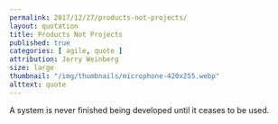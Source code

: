 ```yaml
---
permalink: 2017/12/27/products-not-projects/
layout: quotation
title: Products Not Projects
published: true
categories: [ agile, quote ]
attribution: Jerry Weinberg
size: large
thumbnail: "/img/thumbnails/microphone-420x255.webp"
alttext: quote
---
```


A system is never finished being developed until it ceases to be used.
